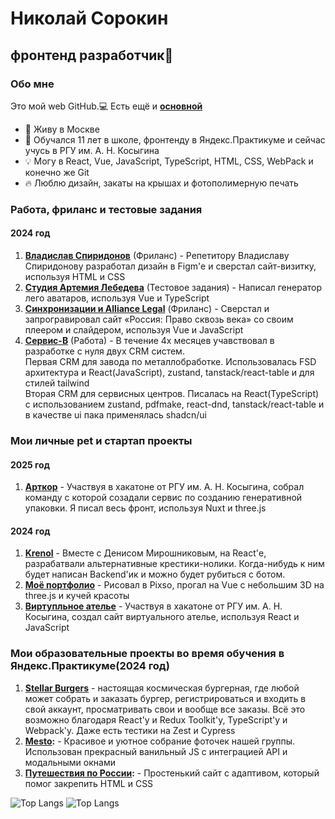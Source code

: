 # Николай Сорокин
## фронтенд разработчик👋

### Обо мне

Это мой web GitHub.💻 Есть ещё и **[основной](https://github.com/Niksorok)**

- 📍 Живу в Москве
- 🔋 Обучался 11 лет в школе, фронтенду в Яндекс.Практикуме и сейчас учусь в РГУ им. А. Н. Косыгина
- 💡 Могу в React, Vue, JavaScript, TypeScript, HTML, CSS, WebPack и конечно же Git
- 🔥 Люблю дизайн, закаты на крышах и фотополимерную печать


### Работа, фриланс и тестовые задания

#### 2024 год
1. **[Владислав Спиридонов](https://vladislav-spiridonov.ru/)** (Фриланс) - Репетитору Владиславу Спиридонову разработал дизайн в Figm'e и сверстал сайт-визитку, используя HTML и CSS
2. **[Студия Артемия Лебедева](https://beautiful-lego.ru/)** (Тестовое задания) - Написал генератор лего аватаров, используя Vue и TypeScript
3. **[Синхронизации и Alliance Legal](https://russian-pravo.ru/)** (Фриланс) - Сверстал и запрогравировал сайт «Россия: Право сквозь века» со своим плеером и слайдером, используя Vue и JavaScript
4. **[Сервис-В](https://service-v.ru/)** (Работа) - В течение 4х месяцев учавствовал в разработке с нуля двух CRM систем.  
   Первая CRM для завода по металлобработке. Использовалась FSD архитектура и React(JavaScript), zustand, tanstack/react-table и для стилей tailwind  
   Вторая CRM для сервисных центров. Писалась на React(TypeScript) с использованием zustand, pdfmake, react-dnd, tanstack/react-table и в качестве ui пака применялась shadcn/ui


### Мои личные pet и стартап проекты

#### 2025 год
1. **[Арткор](https://art-kor.ru/)** - Участвуя в хакатоне от РГУ им. А. Н. Косыгина, собрал команду с которой созадали сервис по созданию генеративной упаковки. Я писал весь фронт, используя Nuxt и three.js

#### 2024 год
1. **[Krenol](https://krenol.ru/)** - Вместе с Денисом Мирошниковым, на React'е, разрабатвали альтернативные крестики-нолики. Когда-нибудь к ним будет написан Backend'ик и можно будет рубиться с ботом.
2. **[Моё портфолио](https://niksor-portfo.ru/)** - Рисовал в Pixso, прогал на Vue с небольшим 3D на three.js и кучей красоты
3. **[Виртупльное ателье](https://soalla.ru/)** - Участвуя в хакатоне от РГУ им. А. Н. Косыгина, создал сайт виртуального ателье, используя React и JavaScript


### Мои образовательные проекты во время обучения в Яндекс.Практикуме(2024 год)

1. **[Stellar Burgers](https://niksorfront.github.io/react-stellar-burger/)** - настоящая космическая бургерная, где любой может собрать и заказать бургер, регистрироваться и входить в свой аккаунт, просматривать свои и вообще все заказы. Всё это возможно благодаря React'у и Redux Toolkit'у, TypeScript'у и Webpack'у. Даже есть тестики на Zest и Cypress
2. **[Mesto](https://niksorfront.github.io/mesto-project-bootcamp/):** - Красивое и уютное собрание фоточек нашей группы. Использован прекрасный ванильный JS с интеграцией API и модальными окнами
3. **[Путешествия по России](https://niksorfront.github.io/russian-travel-bootcamp/):** - Простенький сайт с адаптивом, который помог закрепить HTML и CSS


![Top Langs](https://github-readme-stats.vercel.app/api/top-langs/?username=NiksorFront&layout=compact) ![Top Langs](https://github-readme-stats.vercel.app/api/top-langs/?username=Niksorok&layout=compact)

